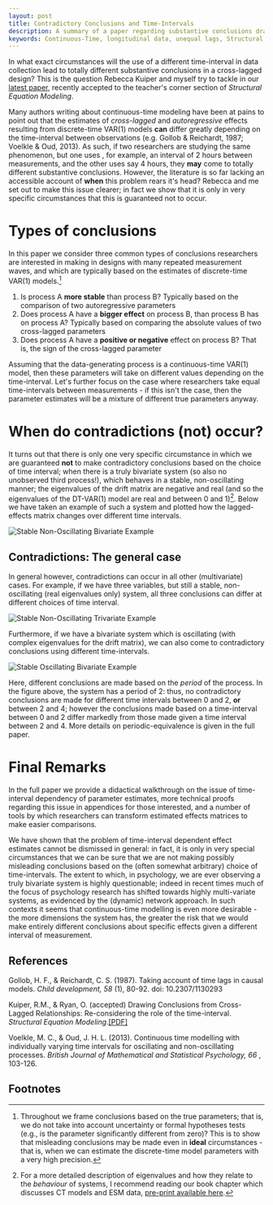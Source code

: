 ```yaml
---
layout: post
title: Contradictory Conclusions and Time-Intervals
description: A summary of a paper regarding substantive conclusions drawn from cross-lagged mdoels fitted on repeated measurements data
keywords: Continuous-Time, longitudinal data, unequal lags, Structural Equation Modeling, SEM, dynamic models, meta-science, granger causality
---
```


In what exact circumstances will the use of a different time-interval in data collection lead to totally different substantive conclusions in a cross-lagged design? This is the question Rebecca Kuiper and myself try to tackle in our [latest paper](https://ryanoisin.github.io/files/KuiperRyan_2018_DrawingConclusions_SEM.pdf), recently accepted to the teacher's corner section of *Structural Equation Modeling*.

Many authors writing about continuous-time modeling have been at pains to point out that the estimates of *cross-lagged* and *autoregressive* effects resulting from discrete-time VAR(1) models **can** differ greatly depending on the time-interval between observations (e.g. Gollob & Reichardt, 1987; Voelkle & Oud, 2013).  As such, if two researchers are studying the same phenomenon, but one uses , for example, an interval of 2 hours between measurements, and the other uses say 4 hours, they **may** come to totally different substantive conclusions. However, the literature is so far lacking an accessible account of **when** this problem rears it's head? Rebecca and me set out to make this issue clearer; in fact we show that it is only in very specific circumstances that this is guaranteed not to occur.

# Types of conclusions
In this paper we consider three common types of conclusions researchers are interested in making in designs with many repeated measurement waves, and which are typically based on the estimates of discrete-time VAR(1) models.[^1]

1. Is process A **more stable** than process B?
   Typically based on the comparison of two autoregressive parameters
2. Does process A have a **bigger effect** on process B, than process B has on process A?
   Typically based on comparing the absolute values of two cross-lagged parameters
3. Does process A have a **positive or negative** effect on process B?
   That is, the sign of the cross-lagged parameter

Assuming that the data-generating process is a continuous-time VAR(1) model, then these parameters will take on different values depending on the time-interval. Let's further focus on the case where researchers take equal time-intervals between measurements - if this isn't the case, then the parameter estimates will be a mixture of different true parameters anyway.

# When do contradictions (not) occur?

It turns out that there is only one very specific circumstance in which we are guaranteed **not** to make contradictory conclusions based on the choice of time interval; when there is a truly bivariate system (so also no unobserved third process!), which behaves in a stable, non-oscillating manner; the eigenvalues of the drift matrix are negative and real (and so the eigenvalues of the DT-VAR(1) model are real and between 0 and 1)[^2]. Below we have taken an example of such a system and plotted how the lagged-effects matrix changes over different time intervals.

![Stable Non-Oscillating Bivariate Example](/images/Effects-lag-plot_Bivar.jpg "Non-Oscillating Bivariate Example")
 

## Contradictions: The general case
In general however, contradictions can occur in all other (multivariate) cases. For example, if we have three variables, but still a stable, non-oscillating (real eigenvalues only) system, all three conclusions can differ at different choices of time interval.

![Stable Non-Oscillating Trivariate Example](/images/Example-TrivaReal.jpg "Non-Oscillating Trivariate Example")

Furthermore, if we have a bivariate system which is oscillating (with complex eigenvalues for the drift matrix), we can also come to contradictory conclusions using different time-intervals. 

![Stable Oscillating Bivariate Example](/images/Example-BivarComplex.jpg "Oscillating Bivariate Example")

Here, different conclusions are made based on the *period* of the process. In the figure above, the system has a period of 2: thus, no contradictory conclusions are made for different time intervals between 0 and 2, **or** between 2 and 4; however the conclusions made based on a time-interval between 0 and 2 differ markedly from those made given a time interval between 2 and 4. More details on periodic-equivalence is given in the full paper.

# Final Remarks

In the full paper we provide a didactical walkthrough on the issue of time-interval dependency of parameter estimates, more technical proofs regarding this issue in appendices for those interested, and a number of tools by which researchers can transform estimated effects matrices to make easier comparisons. 

We have shown that the problem of time-interval dependent effect estimates cannot be dismissed in general: in fact, it is only in very special circumstances that we can be sure that we are not making possibly misleading conclusions based on the (often somewhat arbitrary) choice of time-intervals. The extent to which, in psychology, we are ever observing a truly bivariate system is highly questionable; indeed in recent times much of the focus of psychology research has shifted towards highly multi-variate systems, as evidenced by the (dynamic) network approach. In such contexts it seems that continuous-time modelling is even more desirable - the more dimensions the system has, the greater the risk that we would make entirely different conclusions about specific effects given a different interval of measurement. 

## References

Gollob, H. F., & Reichardt, C. S. (1987). Taking account of time lags in causal models.
*Child development, 58* (1), 80-92. doi: 10.2307/1130293

Kuiper, R.M., & Ryan, O. (accepted)  Drawing Conclusions from Cross-Lagged Relationships: Re-considering the role of the time-interval. *Structural Equation Modeling*.[[PDF]](https://ryanoisin.github.io/files/KuiperRyan_2018_DrawingConclusions_SEM.pdf)

Voelkle, M. C., & Oud, J. H. L. (2013). Continuous time modelling with individually
varying time intervals for oscillating and non-oscillating processes. *British Journal of
Mathematical and Statistical Psychology, 66* , 103-126.

## Footnotes

[^1]: Throughout we frame conclusions based on the true parameters; that is, we do not take into account uncertainty or formal hypotheses tests (e.g., is the parameter significantly different from zero)? This is to show that misleading conclusions may be made even in **ideal** circumstances - that is, when we can estimate the discrete-time model parameters with a very high precision.

[^2]: For a more detailed description of eigenvalues and how they relate to the *behaviour* of systems,  I recommend reading our book chapter which discusses CT models and ESM data, [pre-print available here](https://ryanoisin.github.io/files/RyanKuiperHamaker_2018_chapter_preprint.pdf).




